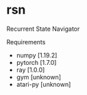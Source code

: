# rsn
Recurrent State Navigator

Requirements
- numpy [1.19.2]
- pytorch [1.7.0]
- ray [1.0.0]
- gym [unknown]
- atari-py [unknown]